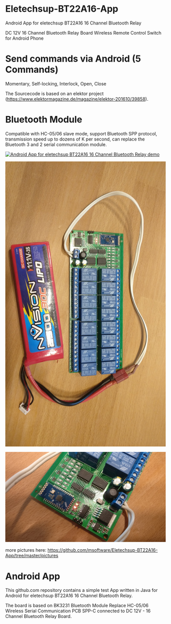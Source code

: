 # Eletechsup-BT22A16-App
Android App for eletechsup BT22A16 16 Channel Bluetooth Relay

DC 12V 16 Channel Bluetooth Relay Board Wireless Remote Control Switch for Android Phone

# Send commands via Android (5 Commands)
Momentary, Self-locking, Interlock, Open, Close

The Sourcecode is based on an elektor project (https://www.elektormagazine.de/magazine/elektor-201610/39858).

# Bluetooth Module
Compatible with HC-05/06 slave mode, support Bluetooth SPP protocol, transmission speed up to dozens of K per second, can replace the Bluetooth 3 and 2 serial communication module.

[![Android App for eletechsup BT22A16 16 Channel Bluetooth Relay demo](http://img.youtube.com/vi/49iGd5Lf67M/0.jpg)](http://www.youtube.com/watch?v=49iGd5Lf67M)

![eletechsup BT22A16 16 Channel Bluetooth Relay board](https://raw.githubusercontent.com/msoftware/Eletechsup-BT22A16-App/master/pictures/IMG_20190701_203746.jpg)

![eletechsup BT22A16 Bluetooth module BK3231](https://raw.githubusercontent.com/msoftware/Eletechsup-BT22A16-App/master/pictures/IMG_20190701_203822.jpg)

more pictures here: https://github.com/msoftware/Eletechsup-BT22A16-App/tree/master/pictures

# Android App
This github.com repository contains a simple test App written in Java for Android for eletechsup BT22A16 16 Channel Bluetooth Relay.

The board is based on BK3231 Bluetooth Module Replace HC-05/06 Wireless Serial Communication PCB SPP-C connected to DC 12V - 16 Channel Bluetooth Relay Board. 
